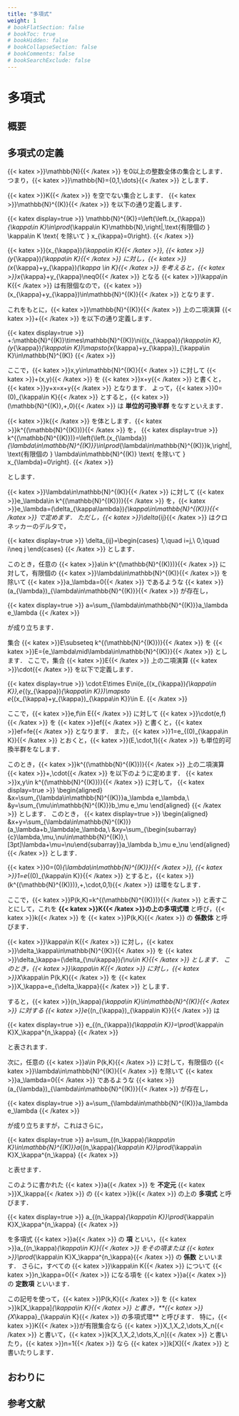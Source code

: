```yaml
---
title: "多項式"
weight: 1
# bookFlatSection: false
# bookToc: true
# bookHidden: false
# bookCollapseSection: false
# bookComments: false
# bookSearchExclude: false
---
```


# 多項式

## 概要

## 多項式の定義

{{< katex >}}\mathbb{N}{{< /katex >}} を0以上の整数全体の集合とします．
つまり，{{< katex >}}\mathbb{N}=\{0,1,\dots\}{{< /katex >}} とします．

{{< katex >}}K{{< /katex >}} を空でない集合とします．
{{< katex >}}\mathbb{N}^{(K)}{{< /katex >}} を以下の通り定義します．

{{< katex display=true >}}
\mathbb{N}^{(K)}=\left\{\left.(x_{\kappa})_{\kappa\in K}\in\prod_{\kappa\in K}\mathbb{N}\,\right|\,\text{有限個の } \kappa\in K \text{ を除いて } x_{\kappa}=0\right\}.
{{< /katex >}}

{{< katex >}}(x_{\kappa})_{\kappa\in K}{{< /katex >}}, {{< katex >}}(y_{\kappa})_{\kappa\in K}{{< /katex >}} に対し，{{< katex >}}(x_{\kappa}+y_{\kappa})_{\kappa \in K}{{< /katex >}} を考えると，{{< katex >}}x_{\kappa}+y_{\kappa}\neq0{{< /katex >}} となる {{< katex >}}\kappa\in K{{< /katex >}} は有限個なので，{{< katex >}}(x_{\kappa}+y_{\kappa})\in\mathbb{N}^{(K)}{{< /katex >}} となります．

これをもとに，{{< katex >}}\mathbb{N}^{(K)}{{< /katex >}} 上の二項演算 {{< katex >}}+{{< /katex >}} を以下の通り定義します．

{{< katex display=true >}}
  +:\mathbb{N}^{(K)}\times\mathbb{N}^{(K)}\ni((x_{\kappa})_{\kappa\in K},(y_{\kappa})_{\kappa\in K})\mapsto(x_{\kappa}+y_{\kappa})_{\kappa\in K}\in\mathbb{N}^{(K)}
{{< /katex >}}

ここで，{{< katex >}}x,y\in\mathbb{N}^{(K)}{{< /katex >}} に対して {{< katex >}}+(x,y){{< /katex >}} を {{< katex >}}x+y{{< /katex >}} と書くと，{{< katex >}}y+x=x+y{{< /katex >}} となります．
よって，{{< katex >}}0=(0)_{\kappa\in K}{{< /katex >}} とすると，{{< katex >}}(\mathbb{N}^{(K)},+,0){{< /katex >}} は **単位的可換半群** をなすといえます．

{{< katex >}}k{{< /katex >}} を体とします．{{< katex >}}k^{(\mathbb{N}^{(K)})}{{< /katex >}} を，
{{< katex display=true >}}
k^{(\mathbb{N}^{(K)})}=\left\{\left.(x_{\lambda})_{\lambda\in\mathbb{N}^{(K)}}\in\prod_{\lambda\in\mathbb{N}^{(K)}}k\,\right|\,\text{有限個の } \lambda\in\mathbb{N}^{(K)} \text{ を除いて } x_{\lambda}=0\right\}.
{{< /katex >}} 

とします．

{{< katex >}}\lambda\in\mathbb{N}^{(K)}{{< /katex >}} に対して {{< katex >}}e_\lambda\in k^{(\mathbb{N}^{(K)})}{{< /katex >}} を，{{< katex >}}e_\lambda=(\delta_{\kappa\lambda})_{\kappa\in\mathbb{N}^{(K)}}{{< /katex >}} で定めます．
ただし，{{< katex >}}\delta_{ij}{{< /katex >}} はクロネッカーのデルタで，

{{< katex display=true >}}
\delta_{ij}=\begin{cases}
1,\quad i=j,\\
0,\quad i\neq j
\end{cases}
{{< /katex >}}
とします．

このとき，任意の {{< katex >}}a\in k^{(\mathbb{N}^{(K)})}{{< /katex >}} に対して，有限個の {{< katex >}}\lambda\in\mathbb{N}^{(K)}{{< /katex >}} を除いて {{< katex >}}a_\lambda=0{{< /katex >}} であるような {{< katex >}}(a_{\lambda})_{\lambda\in\mathbb{N}^{(K)}}{{< /katex >}} が存在し，

{{< katex display=true >}}
a=\sum_{\lambda\in\mathbb{N}^{(K)}}a_\lambda e_\lambda
{{< /katex >}}

が成り立ちます．

集合 {{< katex >}}E\subseteq k^{(\mathbb{N}^{(K)})}{{< /katex >}} を {{< katex >}}E=\{e_\lambda\mid\lambda\in\mathbb{N}^{(K)}\}{{< /katex >}} とします．
ここで，集合 {{< katex >}}E{{< /katex >}} 上の二項演算 {{< katex >}}\cdot{{< /katex >}} を以下で定義します．

{{< katex display=true >}}
  \cdot:E\times E\ni(e_{(x_{\kappa})_{\kappa\in K}},e_{(y_{\kappa})_{\kappa\in K}})\mapsto e_{(x_{\kappa}+y_{\kappa})_{\kappa\in K}}\in E.
{{< /katex >}}

ここで，{{< katex >}}e,f\in E{{< /katex >}} に対して {{< katex >}}\cdot(e,f){{< /katex >}} を {{< katex >}}ef{{< /katex >}} と書くと，{{< katex >}}ef=fe{{< /katex >}} となります．
また，{{< katex >}}1=e_{(0)_{\kappa\in K}}{{< /katex >}} とおくと，{{< katex >}}(E,\cdot,1){{< /katex >}} も単位的可換半群をなします．

このとき，{{< katex >}}k^{(\mathbb{N}^{(K)})}{{< /katex >}} 上の二項演算 {{< katex >}}+,\cdot{{< /katex >}} を以下のように定めます．
{{< katex >}}x,y\in k^{(\mathbb{N}^{(K)})}{{< /katex >}} に対して，
{{< katex display=true >}}
\begin{aligned}
  &x=\sum_{\lambda\in\mathbb{N}^{(K)}}a_\lambda e_\lambda,\\
  &y=\sum_{\mu\in\mathbb{N}^{(K)}}b_\mu e_\mu
\end{aligned}
{{< /katex >}}
とします．
このとき，
{{< katex display=true >}}
\begin{aligned}
  &x+y=\sum_{\lambda\in\mathbb{N}^{(K)}}(a_\lambda+b_\lambda)e_\lambda,\\
  &xy=\sum_{\begin{subarray}{c}\lambda,\mu,\nu\in\mathbb{N}^{(K)},\\[3pt]\lambda+\mu=\nu\end{subarray}}a_\lambda b_\mu e_\nu
\end{aligned}
{{< /katex >}}
とします．

{{< katex >}}0=(0)_{\lambda\in\mathbb{N}^{(K)}}{{< /katex >}}, {{< katex >}}1=e_{(0)_{\kappa\in K}}{{< /katex >}} とすると，{{< katex >}}(k^{(\mathbb{N}^{(K)})},+,\cdot,0,1){{< /katex >}} は環をなします．

ここで，{{< katex >}}P(k,K)=k^{(\mathbb{N}^{(K)})}{{< /katex >}} と表すことにして，これを **{{< katex >}}K{{< /katex >}}の上の多項式環** と呼び，{{< katex >}}k{{< /katex >}} を {{< katex >}}P(k,K){{< /katex >}} の **係数体** と呼びます．

{{< katex >}}\kappa\in K{{< /katex >}} に対し，{{< katex >}}\delta_\kappa\in\mathbb{N}^{(K)}{{< /katex >}} を {{< katex >}}\delta_\kappa=(\delta_{\nu\kappa})_{\nu\in K}{{< /katex >}} とします．
このとき，{{< katex >}}\kappa\in K{{< /katex >}} に対し，{{< katex >}}X_\kappa\in P(k,K){{< /katex >}} を {{< katex >}}X_\kappa=e_{\delta_\kappa}{{< /katex >}} とします．

すると，{{< katex >}}(n_\kappa)_{\kappa\in K}\in\mathbb{N}^{(K)}{{< /katex >}} に対する {{< katex >}}e_{(n_{\kappa})_{\kappa\in K}}{{< /katex >}} は

{{< katex display=true >}}
e_{(n_{\kappa})_{\kappa\in K}}=\prod_{\kappa\in K}X_\kappa^{n_\kappa}
{{< /katex >}}

と表されます．

次に，任意の {{< katex >}}a\in P(k,K){{< /katex >}} に対して，有限個の {{< katex >}}\lambda\in\mathbb{N}^{(K)}{{< /katex >}} を除いて {{< katex >}}a_\lambda=0{{< /katex >}} であるような {{< katex >}}(a_{\lambda})_{\lambda\in\mathbb{N}^{(K)}}{{< /katex >}} が存在し，

{{< katex display=true >}}
a=\sum_{\lambda\in\mathbb{N}^{(K)}}a_\lambda e_\lambda
{{< /katex >}}

が成り立ちますが，これはさらに，

{{< katex display=true >}}
a=\sum_{(n_\kappa)_{\kappa\in K}\in\mathbb{N}^{(K)}}a_{(n_\kappa)_{\kappa\in K}}\prod_{\kappa\in K}X_\kappa^{n_\kappa}
{{< /katex >}}

と表せます．

このように書かれた {{< katex >}}a{{< /katex >}} を **不定元** {{< katex >}}X_\kappa{{< /katex >}} の {{< katex >}}k{{< /katex >}} の上の **多項式** と呼びます．

{{< katex display=true >}}
a_{(n_\kappa)_{\kappa\in K}}\prod_{\kappa\in K}X_\kappa^{n_\kappa}
{{< /katex >}}

を多項式 {{< katex >}}a{{< /katex >}} の **項** といい，{{< katex >}}a_{(n_\kappa)_{\kappa\in K}}{{< /katex >}} をその項または {{< katex >}}\prod_{\kappa\in K}X_\kappa^{n_\kappa}{{< /katex >}} の **係数** といいます．
さらに，すべての {{< katex >}}\kappa\in K{{< /katex >}} について {{< katex >}}n_\kappa=0{{< /katex >}} になる項を {{< katex >}}a{{< /katex >}} の **定数項** といいます．

この記号を使って，{{< katex >}}P(k,K){{< /katex >}} を {{< katex >}}k[X_\kappa]_{\kappa\in K}{{< /katex >}} と書き，**{{< katex >}}\{X_\kappa\}_{\kappa\in K}{{< /katex >}} の多項式環** と呼びます．
特に，{{< katex >}}K{{< /katex >}}が有限集合なら {{< katex >}}X_1,X_2,\dots,X_n{{< /katex >}} と書いて，{{< katex >}}k[X_1,X_2,\dots,X_n]{{< /katex >}} と書いたり，{{< katex >}}n=1{{< /katex >}} なら {{< katex >}}k[X]{{< /katex >}} と書いたりします．



## おわりに

## 参考文献
